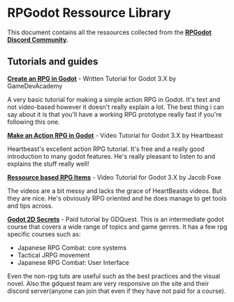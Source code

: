 # RPGodot Ressource Library
This document contains all the ressources collected from the **[RPGodot Discord Community](https://discord.gg/hHJkVXDV3X).**

## Tutorials and guides

**[Create an RPG in Godot](https://gamedevacademy.org/rpg-godot-tutorial/)** - Written Tutorial for Godot 3.X by GameDevAcademy

A very basic tutorial for making a simple action RPG in Godot. It's text and not video-based however it doesn't really explain a lot. The best thing i can say about it is that you'll have a working RPG prototype really fast if you're following this one.

**[Make an Action RPG in Godot](https://www.youtube.com/watch?v=mAbG8Oi-SvQ&list=PL9FzW-m48fn2SlrW0KoLT4n5egNdX-W9a)** - Video Tutorial for Godot 3.X by Heartbeast

Heartbeast's excellent action RPG tutorial. It's free and a really good introduction to many godot features. He's really pleasant to listen to and explains the stuff really well!

**[Ressource based RPG Items](https://www.youtube.com/watch?v=nR0nCFJ8-qM)** - Video Tutorial for Godot 3.X by Jacob Foxe

The videos are a bit messy and lacks the grace of HeartBeasts videos. But they are nice. He's obviously RPG oriented and he does manage to get tools and tips across.

**[Godot 2D Secrets](https://gdquest.mavenseed.com/courses/godot-2d-secrets)** - Paid tutorial by GDQuest.
This is an intermediate godot course that covers a wide range of topics and game genres. It has a few rpg specific courses such as:
- Japanese RPG Combat: core systems
- Tactical JRPG movement
- Japanese RPG Combat: User Interface

Even the non-rpg tuts are useful such as the best practices and the visual  novel. Also the gdquest team are very responsive on the site and their discord server(anyone can join that even if they have not paid for a course).
